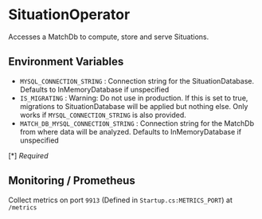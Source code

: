 # SituationOperator

Accesses a MatchDb to compute, store and serve Situations.

## Environment Variables
- `MYSQL_CONNECTION_STRING` : Connection string for the SituationDatabase. Defaults to InMemoryDatabase if unspecified
- `IS_MIGRATING` : Warning: Do not use in production. If this is set to true, migrations to SituationDatabase will be applied but nothing else. Only works if `MYSQL_CONNECTION_STRING` is also provided.
- `MATCH_DB_MYSQL_CONNECTION_STRING` : Connection string for the MatchDb from where data will be analyzed. Defaults to InMemoryDatabase if unspecified

[\*] *Required*


## Monitoring / Prometheus

Collect metrics on port `9913` (Defined in `Startup.cs:METRICS_PORT`) at `/metrics`
